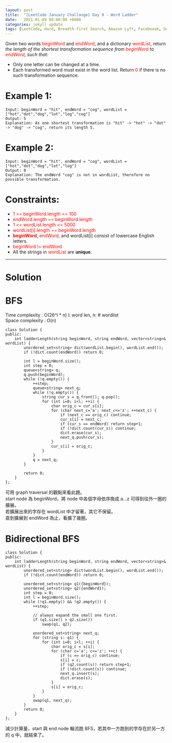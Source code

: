 ```yaml
---
layout: post
title:  "[LeetCode January Challange] Day 9 - Word Ladder"
date:   2021-01-09 00:00:00 +0800
categories: jekyll update
tags: [LeetCode, Hard, Breadth-first Search, Amazon Lyft, Faceboook, Google, Qualtrics, Microsoft, Bloomberg, Zillow, Oracle, Uber, Yahoo, Apple, Citadel]
---
```

Given two words <font color="red">beginWord</font> and <font color="red">endWord</font>, and a dictionary <font color="red">wordList</font>, return *the length of the shortest transformation sequence from <font color="red">beginWord</font> to <font color="red">endWord</font>, such that:*

- Only one letter can be changed at a time.
- Each transformed word must exist in the word list.
Return <font color="red">0</font> if there is no such transformation sequence.

# Example 1:

	Input: beginWord = "hit", endWord = "cog", wordList = ["hot","dot","dog","lot","log","cog"]
	Output: 5
	Explanation: As one shortest transformation is "hit" -> "hot" -> "dot" -> "dog" -> "cog", return its length 5.

# Example 2:

	Input: beginWord = "hit", endWord = "cog", wordList = ["hot","dot","dog","lot","log"]
	Output: 0
	Explanation: The endWord "cog" is not in wordList, therefore no possible transformation.

# Constraints:

- <font color="red">1 <= beginWord.length <= 100</font>
- <font color="red">endWord.length == beginWord.length</font>
- <font color="red">1 <= wordList.length <= 5000</font>
- <font color="red">wordList[i].length == beginWord.length</font>
- **<font color="red">beginWord</font>**, <font color="red">endWord</font>, and wordList[i] consist of lowercase English letters.
- <font color="red">beginWord != endWord</font>
- All the strings in <font color="red">wordList</font> are **unique**.

______________________  

# Solution  

# BFS  

Time complexity : O(26^l \* n) l: word len, n: # wordlist  
Space complexity : O(n)  

	class Solution {
	public:
	    int ladderLength(string beginWord, string endWord, vector<string>& wordList) {
	        unordered_set<string> dict(wordList.begin(), wordList.end());
	        if (!dict.count(endWord)) return 0;
	        
	        int l = beginWord.size();
	        int step = 0;
	        queue<string> q;
	        q.push(beginWord);
	        while (!q.empty()) {
	            ++step;
	            queue<string> next_q;
	            while (!q.empty()) {
	                string cur_s = q.front(); q.pop();
	                for (int i=0; i<l; ++i) {
	                    char orig_c = cur_s[i];
	                    for (char next_c='a'; next_c<='z'; ++next_c) {
	                        if (next_c == orig_c) continue;
	                        cur_s[i] = next_c;
	                        if (cur_s == endWord) return step+1;
	                        if (!dict.count(cur_s)) continue;
	                        dict.erase(cur_s);
	                        next_q.push(cur_s);
	                    }
	                    cur_s[i] = orig_c;
	                }
	            }
	            q = next_q;
	        }
	        
	        return 0;
	    }
	};

可用 graph traversal 的觀點來看此題。  
start node 為 beginWord，將 node 中各個字母依序換成 a...z 可得到往外一圈的擴展。  
若擴展出來的字存在 wordList 中才留著，其它不保留。  
直到擴展到 endWord 為止，看擴了幾圈。  


# Bidirectional BFS  

	class Solution {
	public:
	    int ladderLength(string beginWord, string endWord, vector<string>& wordList) {
	        unordered_set<string> dict(wordList.begin(), wordList.end());
	        if (!dict.count(endWord)) return 0;
	        
	        unordered_set<string> q1({beginWord});
	        unordered_set<string> q2({endWord});
	        int step = 0;
	        int l = beginWord.size();
	        while (!q1.empty() && !q2.empty()) {
	            ++step;
	            
	            // always expand the small one first.
	            if (q1.size() > q2.size())
	                swap(q1, q2);
	            
	            unordered_set<string> next_q;
	            for (string s: q1) {
	                for (int i=0; i<l; ++i) {
	                    char orig_c = s[i];
	                    for (char c='a'; c<='z'; ++c) {
	                        if (c == orig_c) continue;
	                        s[i] = c;
	                        if (q2.count(s)) return step+1;
	                        if (!dict.count(s)) continue;
	                        next_q.insert(s);
	                        dict.erase(s);
	                    }
	                    s[i] = orig_c;
	                }
	            }
	            swap(q1, next_q);
	        }
	        return 0;
	    }
	};

減少計算量，start 與 end node 輪流跑 BFS，若其中一方跑到的字存在於另一方的 q 中，就結束了。